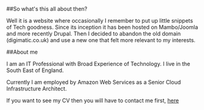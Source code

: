 
##So what's this all about then?

Well it is a website where occasionally I remember to put up little snippets of Tech goodness. Since its inception it has been hosted on Mambo/Joomla and more recently Drupal. Then I decided to abandon the old domain (digimatic.co.uk) and use a new one that felt more relevant to my interests.

##About me

I am an IT Professional with Broad Experience of Technology. I live in the South East of England.

Currently I am employed by Amazon Web Services as a Senior Cloud Infrastructure Architect.

If you want to see my CV then you will have to contact me first, [here](https://www.linkedin.com/in/wayne-stallwood-a544351/)
